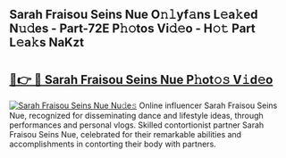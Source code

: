 ## Sarah Fraisou Seins Nue O𝚗𝚕yf𝚊ns L𝚎a𝚔ed N𝚞𝚍es - Part-72E P𝚑𝚘tos Vi𝚍𝚎o - H𝚘𝚝 Part L𝚎a𝚔s NaKzt

# <h2><a href="http://kf1sylx.oniu.top/?m=Sarah+Fraisou+Seins+Nue">🔗👉 🔴 Sarah Fraisou Seins Nue P𝚑ot𝚘𝚜 V𝚒d𝚎o</a></h2>

[![Sarah Fraisou Seins Nue Nu𝚍e𝚜](https://i.imgur.com/0qMVB7G.gif)](http://kf1sylx.oniu.top/?m=Sarah+Fraisou+Seins+Nue)
Online influencer Sarah Fraisou Seins Nue, recognized for disseminating dance and lifestyle ideas, through performances and personal vlogs. Skilled contortionist partner Sarah Fraisou Seins Nue, celebrated for their remarkable abilities and accomplishments in contorting their body with partners.  
